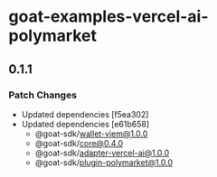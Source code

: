 # goat-examples-vercel-ai-polymarket

## 0.1.1

### Patch Changes

- Updated dependencies [f5ea302]
- Updated dependencies [e61b658]
  - @goat-sdk/wallet-viem@1.0.0
  - @goat-sdk/core@0.4.0
  - @goat-sdk/adapter-vercel-ai@1.0.0
  - @goat-sdk/plugin-polymarket@1.0.0
